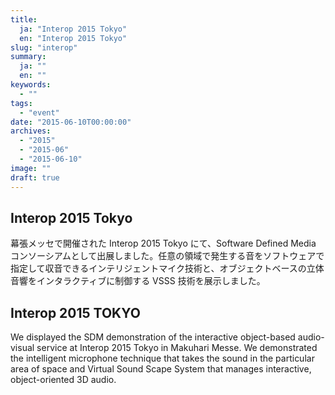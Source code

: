 ```yaml
---
title:
  ja: "Interop 2015 Tokyo"
  en: "Interop 2015 Tokyo"
slug: "interop"
summary:
  ja: ""
  en: ""
keywords:
  - ""
tags:
  - "event"
date: "2015-06-10T00:00:00"
archives:
  - "2015"
  - "2015-06"
  - "2015-06-10"
image: ""
draft: true
---
```


<!-- 日本語記事ここから -->
<section lang="ja" v-if="$context.locale === 'ja-jp'">

# Interop 2015 Tokyo

幕張メッセで開催された Interop 2015 Tokyo にて、Software Defined Media コンソーシアムとして出展しました。任意の領域で発生する音をソフトウェアで指定して収音できるインテリジェントマイク技術と、オブジェクトベースの立体音響をインタラクティブに制御する VSSS 技術を展示しました。

</section>
<!-- 日本語記事ここまで -->

<!-- English article start -->
<section lang="en" v-else>

# Interop 2015 TOKYO

We displayed the SDM demonstration of the interactive object-based audio-visual service at Interop 2015 Tokyo in Makuhari Messe. We demonstrated the intelligent microphone technique that takes the sound in the particular area of space and Virtual Sound Scape System that manages interactive, object-oriented 3D audio.

</section>
<!-- English article end -->

